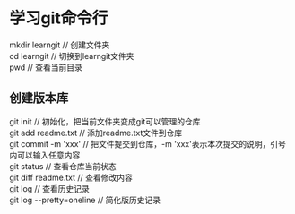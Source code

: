 # 学习git命令行
mkdir learngit  // 创建文件夹<br>
cd learngit // 切换到learngit文件夹<br>
pwd  // 查看当前目录<br>
## 创建版本库
git init // 初始化，把当前文件夹变成git可以管理的仓库<br>
git add readme.txt // 添加readme.txt文件到仓库<br>
git commit -m 'xxx' // 把文件提交到仓库，-m 'xxx'表示本次提交的说明，引号内可以输入任意内容<br>
git status // 查看仓库当前状态<br>
git diff readme.txt // 查看修改内容<br>
git log // 查看历史记录<br>
git log --pretty=oneline // 简化版历史记录<br>